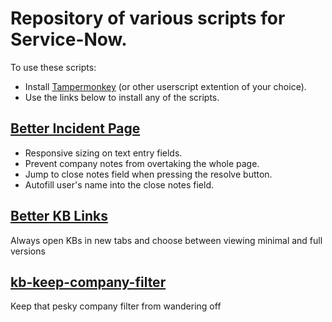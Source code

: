 # Repository of various scripts for Service-Now.
To use these scripts:
- Install [Tampermonkey](https://www.tampermonkey.net/) (or other userscript extention of your choice).
- Use the links below to install any of the scripts.

## [Better Incident Page](https://github.com/VivianVerdant/service-now-userscripts/raw/main/Better_Incident_Page.user.js)
- Responsive sizing on text entry fields. 
- Prevent company notes from overtaking the whole page.
- Jump to close notes field when pressing the resolve button.
- Autofill user's name into the close notes field.

## [Better KB Links](https://github.com/VivianVerdant/service-now-userscripts/raw/main/Better%20KB%20Links.user.js)
Always open KBs in new tabs and choose between viewing minimal and full versions

## [kb-keep-company-filter](https://github.com/VivianVerdant/service-now-userscripts/raw/main/KB%20-%20Keep%20company%20filter.user.js)
Keep that pesky company filter from wandering off
